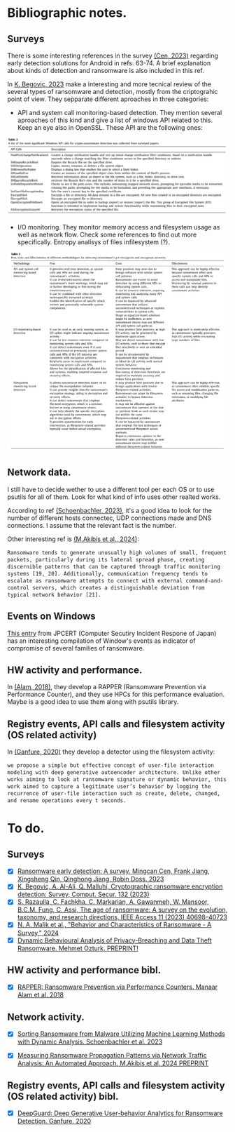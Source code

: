 # Bibliographic notes.

## Surveys

There is some interesting references in the survey [(Cen, 2023)](https://drive.google.com/file/d/1gDN4WYrqDrvKwQ9MQQxUuXCnOZvOMlZf/view?usp=drive_link) regarding early detection solutions for Android in refs. 63-74. A brief explanation about kinds of detection and ransomware is also included in this ref.

In [K. Begovic, 2023](https://drive.google.com/file/d/1dasBBxs1z0l7t0a2kdBiZEFqBvSFk7QR/view?usp=drive_link) make a interesting and more tecnical review of the several types of ransomware and detection, mostly from the criptograhic point of view. They sepparate different aproaches in three categories:
- API and system call monitoring-based detection. They mention several aproaches of this kind and give a list of windows API related to this. Keep an eye also in OpenSSL. These API are the following ones:

![Table 1 from paper with API calls in WINDOWS](./tabla1.JPG)

- I/O monitoring. They monitor memory access and filesystem usage as well as network flow. Check some references to find out more specifically. Entropy analisys of files infilesystem (?).

![Table 2 from paper](./tabla2.JPG)

## Network data.
I still have to decide wether to use a different tool per each OS or to use psutils for all of them. Look for what kind of info uses other realted works.

According to ref [(Schoenbachler, 2023)](https://drive.google.com/file/d/1UnIbWdUNv8WK9_bSsCPjqGDaKZr2R7Pf/view?usp=drive_link/), it's a good idea to look for the number of different hosts connectec, UDP connections made and DNS connections. I assume that the relevant fact is the number.

Other interesting ref is [(M.Akibis et al., 2024)](https://drive.google.com/file/d/1S2iyGnuRVN_Zegtd7Xwtdl9fVOtuDjvF/view?usp=drive_link):

```
Ransomware tends to generate unusually high volumes of small, frequent packets, particularly during its lateral spread phase, creating  discernible patterns that can be captured through traffic monitoring systems [19, 20]. Additionally, communication frequency tends to escalate as ransomware attempts to connect with external command-and-control servers, which creates a distinguishable deviation from typical network behavior [21].

```
## Events on Windows
[This entry](https://blogs.jpcert.or.jp/en/2024/09/windows.html) from JPCERT (Computer Secutiry Incident Respone of Japan) has an interesting compilation of Window's events as indicator of compromise of several families of ransomware. 


## HW activity and performance.
In [(Alam, 2018)](https://drive.google.com/file/d/1Sv0PCjQSWHR4QB3pADWbKkMS6PUE3gQm/view?usp=drive_link), they develop a RAPPER (Ransomware Prevention via Performance Counter), and they use HPCs for this performance evaluation. Maybe is a good idea to use them along with psutils library.


## Registry events, API calls and filesystem activity (OS related activity)
In [(Ganfure, 2020)](https://drive.google.com/file/d/1VRWqS83AVqN8JwuVcMT-_DXu-_utwsCY/view?usp=drive_link) they develop a detector using the filesystem activity: 
```
we propose a simple but effective concept of user-file interaction modeling with deep generative autoencoder architecture. Unlike other works aiming to look at ransomware signature or dynamic behavior, this work aimed to capture a legitimate user’s behavior by logging the recurrence of user-file interaction such as create, delete, changed, and rename operations every t seconds.
```

# To do.

## Surveys
- [x] [Ransomware early detection: A survey. Mingcan Cen, Frank Jiang, Xingsheng Qin, Qinghong Jiang, Robin Doss. 2023](https://drive.google.com/file/d/1gDN4WYrqDrvKwQ9MQQxUuXCnOZvOMlZf/view?usp=drive_link)
- [x] [K. Begovic, A. Al-Ali, Q. Malluhi, Cryptographic ransomware encryption detection: Survey, Comput. Secur. 132 (2023)](https://drive.google.com/file/d/1dasBBxs1z0l7t0a2kdBiZEFqBvSFk7QR/view?usp=drive_link)    
- [x] [S. Razaulla, C. Fachkha, C. Markarian, A. Gawanmeh, W. Mansoor, B.C.M. Fung, C. Assi, The age of ransomware: A survey on the evolution, taxonomy, and research directions, IEEE Access 11 (2023) 40698–40723](https://drive.google.com/file/d/1HNFoCorE563P4CcsnqMZx0n1NpIbhsqH/view?usp=drive_link)
- [x] [N. A. Malik et al., "Behavior and Characteristics of Ransomware - A Survey," 2024 ](https://drive.google.com/file/d/1cM_TlbnNcM9yIeVNsBWD0KAm7DPTpPFm/view?usp=drive_link)
- [x] [Dynamic Behavioural Analysis of Privacy-Breaching and Data Theft Ransomware. Mehmet Ozturk. PREPRINT!](https://drive.google.com/file/d/1RcHAlOiV-h8YnfBl5_GJiaPiqsOJgDy4/view?usp=drive_link)

## HW activity and performance bibl.
- [x] [RAPPER: Ransomware Prevention via Performance Counters. Manaar Alam et al. 2018](https://drive.google.com/file/d/1Sv0PCjQSWHR4QB3pADWbKkMS6PUE3gQm/view?usp=drive_link)

## Network activity.
- [x] [Sorting Ransomware from Malware Utilizing Machine Learning Methods with Dynamic Analysis. Schoenbachler et al. 2023](https://drive.google.com/file/d/1UnIbWdUNv8WK9_bSsCPjqGDaKZr2R7Pf/view?usp=drive_link/)

- [x] [Measuring Ransomware Propagation Patterns via Network Traffic Analysis: An Automated Approach. M.Akibis et al. 2024 PREPRINT](https://drive.google.com/file/d/1S2iyGnuRVN_Zegtd7Xwtdl9fVOtuDjvF/view?usp=drive_link)

## Registry events, API calls and filesystem activity (OS related activity) bibl.
- [x] [DeepGuard: Deep Generative User-behavior Analytics for Ransomware Detection. Ganfure. 2020](https://drive.google.com/file/d/1VRWqS83AVqN8JwuVcMT-_DXu-_utwsCY/view?usp=drive_link)